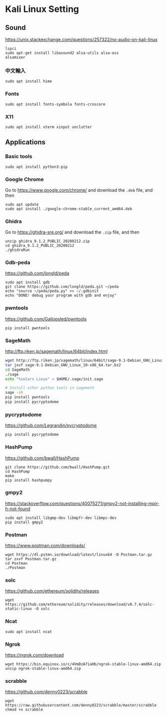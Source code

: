 # Kali Linux Setting

## Sound

https://unix.stackexchange.com/questions/257322/no-audio-on-kali-linux

```
lspci
sudo apt-get install libasound2 alsa-utils alsa-oss
alsamixer
```

### 中文輸入

```
sudo apt install hime
```

### Fonts

```
sudo apt install fonts-symbola fonts-croscore
```

### X11

```
sudo apt install xterm xinput unclutter
```

## Applications

### Basic tools

```
sudo apt install python3-pip
```

### Google Chrome

Go to https://www.google.com/chrome/ and download the `.deb` file, and then

```
sudo apt update
sudo apt install ./google-chrome-stable_current_amd64.deb
```

### Ghidra

Go to https://ghidra-sre.org/ and download the `.zip` file, and then

```
unzip ghidra_9.1.2_PUBLIC_20200212.zip
cd ghidra_9.1.2_PUBLIC_20200212
./ghidraRun
```

### Gdb-peda

https://github.com/longld/peda

```
sudo apt install gdb
git clone https://github.com/longld/peda.git ~/peda
echo "source ~/peda/peda.py" >> ~/.gdbinit
echo "DONE! debug your program with gdb and enjoy"
```

### pwntools

https://github.com/Gallopsled/pwntools

```
pip install pwntools
```

### SageMath

http://ftp.riken.jp/sagemath/linux/64bit/index.html

```sh
wget http://ftp.riken.jp/sagemath/linux/64bit/sage-9.1-Debian_GNU_Linux_10-x86_64.tar.bz2
tar jxvf sage-9.1-Debian_GNU_Linux_10-x86_64.tar.bz2
cd SageMath
./sage
echo "%colors Linux" > $HOME/.sage/init.sage

# Install other python tools in sagemath
sage -sh
pip install pwntools
pip install pycryptodome
```

### pycryptodome

https://github.com/Legrandin/pycryptodome

```
pip install pycryptodome
```

### HashPump

https://github.com/bwall/HashPump

```
git clone https://github.com/bwall/HashPump.git
cd HashPump
make
pip install hashpumpy
```

### gmpy2

https://stackoverflow.com/questions/40075271/gmpy2-not-installing-mpir-h-not-found

```
sudo apt install libgmp-dev libmpfr-dev libmpc-dev
pip install gmpy2
```

### Postman

https://www.postman.com/downloads/

```
wget https://dl.pstmn.io/download/latest/linux64 -O Postman.tar.gz
tar zxvf Postman.tar.gz
cd Postman
./Postman
```

### solc

https://github.com/ethereum/solidity/releases

```
wget https://github.com/ethereum/solidity/releases/download/v0.7.4/solc-static-linux -O solc
```

### Ncat

```
sudo apt install ncat
```

### Ngrok

https://ngrok.com/download

```
wget https://bin.equinox.io/c/4VmDzA7iaHb/ngrok-stable-linux-amd64.zip
unzip ngrok-stable-linux-amd64.zip
```

### scrabble

https://github.com/denny0223/scrabble

```
wget https://raw.githubusercontent.com/denny0223/scrabble/master/scrabble
chmod +x scrabble
```
